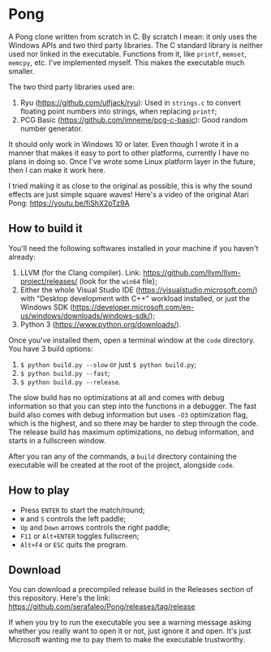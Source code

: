 # Pong
A Pong clone written from scratch in C. By scratch I mean: it only uses the Windows APIs and two third party libraries. The C standard library is neither used nor linked in the executable. Functions from it, like `printf`, `memset`, `memcpy`, etc. I've implemented myself. This makes the executable much smaller.

The two third party libraries used are:
1. Ryu (https://github.com/ulfjack/ryu): Used in `strings.c` to convert floating point numbers into strings, when replacing `printf`;
2. PCG Basic (https://github.com/imneme/pcg-c-basic): Good random number generator.

It should only work in Windows 10 or later. Even though I wrote it in a manner that makes it easy to port to other platforms, currently I have no plans in doing so. Once I've wrote some Linux platform layer in the future, then I can make it work here.

I tried making it as close to the original as possible, this is why the sound effects are just simple square waves! Here's a video of the original Atari Pong: https://youtu.be/fiShX2pTz9A

## How to build it
You'll need the following softwares installed in your machine if you haven't already:
1. LLVM (for the Clang compiler). Link: https://github.com/llvm/llvm-project/releases/ (look for the `win64` file);
2. Either the whole Visual Studio IDE (https://visualstudio.microsoft.com/) with "Desktop development with C++" workload installed, or just the Windows SDK (https://developer.microsoft.com/en-us/windows/downloads/windows-sdk/);
3. Python 3 (https://www.python.org/downloads/).

Once you've installed them, open a terminal window at the `code` directory. You have 3 build options:
1. `$ python build.py --slow` or just `$ python build.py`;
2. `$ python build.py --fast`;
3. `$ python build.py --release`.

The slow build has no optimizations at all and comes with debug information so that you can step into the functions in a debugger. The fast build also comes with debug information but uses `-O3` optimization flag, which is the highest, and so there may be harder to step through the code. The release build has maximum optimizations, no debug information, and starts in a fullscreen window.

After you ran any of the commands, a `build` directory containing the executable will be created at the root of the project, alongside `code`.

## How to play
- Press `ENTER` to start the match/round;
- `W` and `S` controls the left paddle;
- `Up` and `Down` arrows controls the right paddle;
- `F11` or `Alt+ENTER` toggles fullscreen;
- `Alt+F4` or `ESC` quits the program.

## Download
You can download a precompiled release build in the Releases section of this repository. Here's the link: https://github.com/serafaleo/Pong/releases/tag/release

If when you try to run the executable you see a warning message asking whether you really want to open it or not, just ignore it and open. It's just Microsoft wanting me to pay them to make the executable trustworthy.
